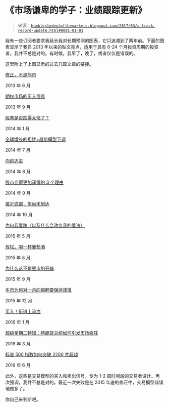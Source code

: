 <!--yml

分类：未分类

日期：2024-05-18 02:55:49

-->

# 《市场谦卑的学子：业绩跟踪更新》

> 来源：[`humblestudentofthemarkets.blogspot.com/2017/03/a-track-record-update.html#0001-01-01`](https://humblestudentofthemarkets.blogspot.com/2017/03/a-track-record-update.html#0001-01-01)

我有一些订阅者要求我延长我对长期预测的图表，它只追溯到了两年前。下面的图表显示了我自 2013 年以来的贴文亮点，适用于具有 6-24 个月投资周期的投资者。我并不总是对的。有时候，我早了，晚了，或者仅仅是错误的。

这里附上了上图显示的过去几篇文章的链接。

[修正，不是熊市](http://humblestudentofthemarkets.blogspot.com/2013/06/a-correction-not-bear.html)

2013 年 6 月

[期权市场的买入信号](http://humblestudentofthemarkets.blogspot.com/2013/09/a-buy-signal-from-option-market.html)

2013 年 9 月

[股票是否跌得太快了？](http://humblestudentofthemarkets.blogspot.com/2014/01/are-stocks-tumbling-too-far-too-fast.html)

2014 年 1 月

[全球增长的担忧=趋势模型下调](http://humblestudentofthemarkets.blogspot.com/2014/07/global-growth-scare-trend-model.html)

2014 年 7 月

[向前迈进](http://humblestudentofthemarkets.blogspot.com/2014/08/onwards-and-upwards.html)

2014 年 8 月

[股市变得更加谨慎的 3 个理由](http://humblestudentofthemarkets.blogspot.com/2014/09/3-reasons-to-get-more-cautious-on-stocks.html)

2014 年 9 月

[接近底部，但尚未到达](http://humblestudentofthemarkets.blogspot.com/2014/10/getting-close-to-bottom-but-not-yet.html)

2014 年 10 月

[为何我看跌（以及什么会改变我的看法）](http://humblestudentofthemarkets.blogspot.com/2015/05/why-i-am-bearish-and-what-would-change.html)

2015 年 5 月

[放松，喝一杯葡萄酒](http://humblestudentofthemarkets.blogspot.com/2015/08/relax-have-glass-of-wine.html)

2015 年 8 月

[为什么这不是熊市的开端](http://humblestudentofthemarkets.blogspot.com/2015/09/why-this-is-not-start-of-bear-market.html)

2015 年 9 月

[牛市为何对一月的宿醉要保持谨慎](https://humblestudentofthemarkets.com/2015/12/29/the-reason-why-the-bulls-should-be-cautious-about-a-january-hangover/)

2015 年 12 月

[买入！街道上流血](https://humblestudentofthemarkets.com/2016/01/17/buy-blood-is-the-streets/)

2016 年 1 月

[超级星期二特辑：特朗普总统如何引发市场疯狂](https://humblestudentofthemarkets.com/2016/03/01/super-tuesday-special/)

2016 年 3 月

[标普 500 指数如何突破 2200 并超越](https://humblestudentofthemarkets.com/2016/06/19/how-the-sp-500-can-get-to-2200-and-beyond/)

2016 年 6 月

此外，这些是交易模型的买入和卖出信号，专为 1-2 周时间段的交易者设计。再次强调，我并不总是对的。最近一次失败是在 2015 年底的修正中，交易模型错误地做多了。

你自己来判断吧。
